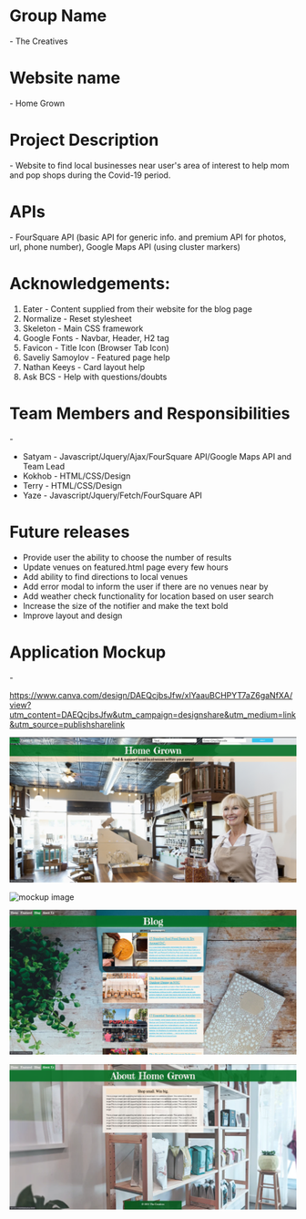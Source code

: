 <h1>Group Name</h1>  - The Creatives 

<h1>Website name</h1> - Home Grown 

<h1>Project Description</h1> - Website to find local businesses near user's area of interest to help mom and pop shops during the Covid-19 period. 

<h1>APIs</h1> - FourSquare API (basic API for generic info. and premium API for photos, url, phone number), Google Maps API (using cluster markers)

<h1>Acknowledgements:</h1>

1) Eater - Content supplied from their website for the blog page
2) Normalize - Reset stylesheet
3) Skeleton -  Main CSS framework 
4) Google Fonts - Navbar, Header, H2 tag 
5) Favicon - Title Icon (Browser Tab Icon)
6) Saveliy Samoylov - Featured page help
7) Nathan Keeys - Card layout help
8) Ask BCS - Help with questions/doubts

<h1>Team Members and Responsibilities</h1>  - 

<ul>
<li>Satyam - Javascript/Jquery/Ajax/FourSquare API/Google Maps API and Team Lead</li>
<li>Kokhob - HTML/CSS/Design</li>
<li>Terry - HTML/CSS/Design</li>
<li>Yaze - Javascript/Jquery/Fetch/FourSquare API</li>
</ul>

<h1> Future releases </h1>

<ul>
<li>Provide user the ability to choose the number of results</li>
<li>Update venues on featured.html page every few hours</li>
<li>Add ability to find directions to local venues</li>
<li>Add error modal to inform the user if there are no venues near by</li>
<li>Add weather check functionality for location based on user search</li>
<li>Increase the size of the notifier and make the text bold</li>
<li>Improve layout and design</li>
</ul>

<h1>Application Mockup</h1> - 

https://www.canva.com/design/DAEQcjbsJfw/xIYaauBCHPYT7aZ6gaNfXA/view?utm_content=DAEQcjbsJfw&utm_campaign=designshare&utm_medium=link&utm_source=publishsharelink


![mockup image](Images/homepageimage.png)

![mockup image](Images/featuredpageimage.png)

![mockup image](Images/blogpageimage.png)

![mockup image](Images/aboutuspageimage.png) 

